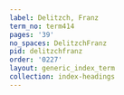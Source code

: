 ```yaml
---
label: Delitzch, Franz
term_no: term414
pages: '39'
no_spaces: DelitzchFranz
pid: delitzchfranz
order: '0227'
layout: generic_index_term
collection: index-headings
---
```

